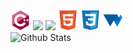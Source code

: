 <!-- Badge tools references -->
[badge_skills_cplusplus]: /badges/skills/cplusplus/cplusplus-original.svg "cplusplus"
[badge_skills_css3]: /badges/skills/css3/css3-original.svg "css 3"
[badge_skills_html5]: /badges/skills/html5/html5-original.svg "html 5"
[badge_skills_webGL]: /badges/skills/webGL/WebGL%20logo.svg "Web GL"
[badge_skills_WebGPU]: /badges/skills/webgpu.png "Web GPU"
<!-- Badge tools references -->
[badge_tools_blender_dark]: /badges/tools/blender/blender_community_badge_white.svg#gh-dark-mode-only "Blender"
[badge_tools_blender_light]: /badges/tools/blender/blender_community_badge_black.svg#gh-light-mode-only "Blender"
[badge_tools_krita]: /badges/tools/krita/Calligrakrita-base.svg "Krita"
[badge_tools_unrealengine]: /badges/tools/unrealengine/UE_Logo_icon-only_black.svg "UnrealEngine"
[badge_tools_vscode]: /badges/tools/vscode/vscode.svg "Visual Studio Code"

<div>  
<img src="https://github.com/Sxuno/Sxuno/blob/main/badges/skills/cplusplus/cplusplus-original.svg" width="32" />
<img src="https://upload.wikimedia.org/wikipedia/commons/6/6a/JavaScript-logo.png" width="32" />
<img src="https://upload.wikimedia.org/wikipedia/commons/c/c3/Python-logo-notext.svg" width="32" />
<img src="https://github.com/Sxuno/Sxuno/blob/main/badges/skills/html5/html5-original.svg" width="32" />
<img src="https://github.com/Sxuno/Sxuno/blob/main/badges/skills/css3/css3-original.svg" width="32" />
<img src="https://github.com/Sxuno/Sxuno/blob/main/badges/skills/webgpu.png" width="32" />
</div>

<img align="left" alt="Github Stats" src="https://github-readme-stats.vercel.app/api?username=Sxuno&theme=github_dark&show_icons=true&count_private=ture&hide_border=true" />
